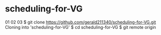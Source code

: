 # scheduling-for-VG
01
02
03
$ git clone https://github.com/gerald211340/scheduling-for-VG.git
Cloning into 'scheduling-for-VG'
$ cd scheduling-for-VG
$ git remote
origin
